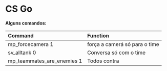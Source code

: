 # CS Go
**Alguns comandos:**

| Command                    | Function                      |
|:---------------------------|:------------------------------|
| mp_forcecamera 1           | força a camerá só para o time |
| sv_alltank 0               | Conversa só com o time        |
| mp_teammates_are_enemies 1 | Todos contra                  |
